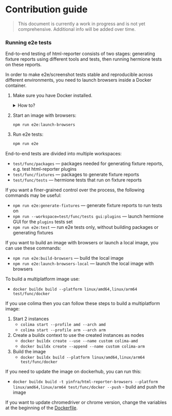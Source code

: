 # Contribution guide

> This document is currently a work in progress and is not yet comprehensive.
> Additional info will be added over time.

### Running e2e tests

End-to-end testing of html-reporter consists of two stages: generating fixture reports using different tools and tests,
then running hermione tests on these reports.

In order to make e2e/screenshot tests stable and reproducible across different environments,
you need to launch browsers inside a Docker container.

1. Make sure you have Docker installed.
    <details><summary>How to?</summary>
    1. If you want to make a personal open-source contribution, you may use Docker free of charge and follow the [official guide](https://docs.docker.com/get-docker/).
    2. If you are acting on behalf of a company, you may not have access to Docker Desktop. In this case:
        - On Linux, you may follow the official installation guide.
        - On Mac, you may use [colima](https://github.com/abiosoft/colima) as a replacement for Docker Desktop.
        - On Windows, you may use Windows Subsystem for Linux to run the Docker CLI without the Desktop application.
    </details>
   
2. Start an image with browsers:
    ```
    npm run e2e:launch-browsers
    ```
3. Run e2e tests:
    ```bash
    npm run e2e
    ```

End-to-end tests are divided into multiple workspaces:
- `test/func/packages` — packages needed for generating fixture reports, e.g. test html-reporter plugins
- `test/func/fixtures` — packages to generate fixture reports
- `test/func/tests` — hermione tests that run on fixture reports

If you want a finer-grained control over the process, the following commands may be useful:
- `npm run e2e:generate-fixtures` — generate fixture reports to run tests on
- `npm run --workspace=test/func/tests gui:plugins` — launch hermione GUI for the `plugins` tests set
- `npm run e2e:test` — run e2e tests only, without building packages or generating fixtures

If you want to build an image with browsers or launch a local image, you can use these commands:
- `npm run e2e:build-browsers` — build the local image
- `npm run e2e:launch-browsers-local` — launch the local image with browsers

To build a multiplatform image use:
- `docker buildx build --platform linux/amd64,linux/arm64 test/func/docker`

If you use colima then you can follow these steps to build a multiplatform image:
1. Start 2 instances 
    - `colima start --profile amd --arch amd`
    - `colima start --profile arm --arch arm`
2. Create a buildx context to use the created instances as nodes
    - `docker buildx create --use --name custom colima-amd`
    - `docker buildx create --append --name custom colima-arm`
3. Build the image
    - `docker buildx build --platform linux/amd64,linux/arm64 test/func/docker`

If you need to update the image on dockerhub, you can run this:
- `docker buildx build -t yinfra/html-reporter-browsers --platform linux/amd64,linux/arm64 test/func/docker --push` - build and push the image

If you want to update chromedriver or chrome version, change the variables at the beginning of the [Dockerfile](/test/func/docker/Dockerfile).
